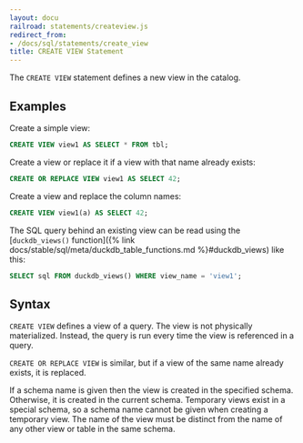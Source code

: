 ```yaml
---
layout: docu
railroad: statements/createview.js
redirect_from:
- /docs/sql/statements/create_view
title: CREATE VIEW Statement
---
```


The `CREATE VIEW` statement defines a new view in the catalog.

## Examples

Create a simple view:

```sql
CREATE VIEW view1 AS SELECT * FROM tbl;
```

Create a view or replace it if a view with that name already exists:

```sql
CREATE OR REPLACE VIEW view1 AS SELECT 42;
```

Create a view and replace the column names:

```sql
CREATE VIEW view1(a) AS SELECT 42;
```

The SQL query behind an existing view can be read using the [`duckdb_views()` function]({% link docs/stable/sql/meta/duckdb_table_functions.md %}#duckdb_views) like this:

```sql
SELECT sql FROM duckdb_views() WHERE view_name = 'view1';
```

## Syntax

<div id="rrdiagram"></div>

`CREATE VIEW` defines a view of a query. The view is not physically materialized. Instead, the query is run every time the view is referenced in a query.

`CREATE OR REPLACE VIEW` is similar, but if a view of the same name already exists, it is replaced.

If a schema name is given then the view is created in the specified schema. Otherwise, it is created in the current schema. Temporary views exist in a special schema, so a schema name cannot be given when creating a temporary view. The name of the view must be distinct from the name of any other view or table in the same schema.
